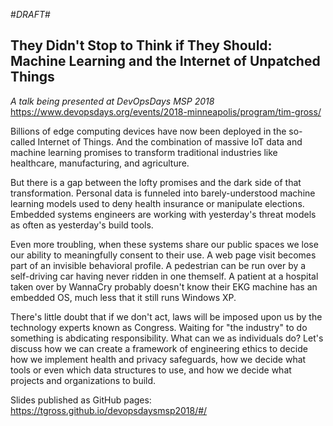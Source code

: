 #*DRAFT*#

## They Didn't Stop to Think if They Should: Machine Learning and the Internet of Unpatched Things

*A talk being presented at DevOpsDays MSP 2018*
https://www.devopsdays.org/events/2018-minneapolis/program/tim-gross/

Billions of edge computing devices have now been deployed in the so-called Internet of Things. And the combination of massive IoT data and machine learning promises to transform traditional industries like healthcare, manufacturing, and agriculture.

But there is a gap between the lofty promises and the dark side of that transformation. Personal data is funneled into barely-understood machine learning models used to deny health insurance or manipulate elections. Embedded systems engineers are working with yesterday's threat models as often as yesterday's build tools.

Even more troubling, when these systems share our public spaces we lose our ability to meaningfully consent to their use. A web page visit becomes part of an invisible behavioral profile. A pedestrian can be run over by a self-driving car having never ridden in one themself. A patient at a hospital taken over by WannaCry probably doesn't know their EKG machine has an embedded OS, much less that it still runs Windows XP.

There's little doubt that if we don't act, laws will be imposed upon us by the technology experts known as Congress. Waiting for "the industry" to do something is abdicating responsibility. What can we as individuals do? Let's discuss how we can create a framework of engineering ethics to decide how we implement health and privacy safeguards, how we decide what tools or even which data structures to use, and how we decide what projects and organizations to build.

Slides published as GitHub pages: https://tgross.github.io/devopsdaysmsp2018/#/
